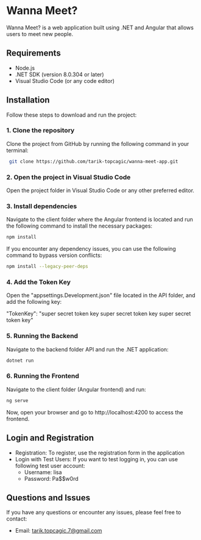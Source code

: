 # Wanna Meet?

Wanna Meet? is a web application built using .NET and Angular that allows users to meet new people.

## Requirements

- Node.js
- .NET SDK (version 8.0.304 or later)
- Visual Studio Code (or any code editor)

## Installation

Follow these steps to download and run the project:

### 1. Clone the repository
Clone the project from GitHub by running the following command in your terminal:

```bash
 git clone https://github.com/tarik-topcagic/wanna-meet-app.git
```
### 2. Open the project in Visual Studio Code
Open the project folder in Visual Studio Code or any other preferred editor.

### 3. Install dependencies
Navigate to the client folder where the Angular frontend is located and run the following command to install the necessary packages:

```bash
npm install
```
If you encounter any dependency issues, you can use the following command to bypass version conflicts:

```bash
npm install --legacy-peer-deps
```
### 4. Add the Token Key
Open the "appsettings.Development.json" file located in the API folder, and add the following key:

"TokenKey": "super secret token key super secret token key super secret token key"

### 5. Running the Backend
Navigate to the backend folder API and run the .NET application:

```bash
dotnet run
```

### 6. Running the Frontend
Navigate to the client folder (Angular frontend) and run:

```bash
ng serve
```

Now, open your browser and go to http://localhost:4200 to access the frontend.

## Login and Registration

- Registration: To register, use the registration form in the application
- Login with Test Users: If you want to test logging in, you can use following test user account:
  - Username: lisa
  - Password: Pa$$w0rd

## Questions and Issues
If you have any questions or encounter any issues, please feel free to contact:
- Email: tarik.topcagic.7@gmail.com